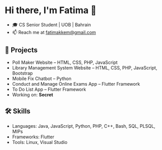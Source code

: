 # Hi there, I'm Fatima 👋

- 🎓 CS Senior Student | UOB | Bahrain
- 📫 Reach me at fatimakkem@gmail.com
  

## 🚀 Projects
- Poll Maker Website – HTML, CSS, PHP, JavaScript
- Library Management System Website – HTML, CSS, PHP, JavaScript, Bootstrap
- Mobile Fix Chatbot – Python
- Conduct and Manage Online Exams App – Flutter Framework
- To Do List App – Flutter Framework
- Working on: **Secret**

## 🛠️ Skills
- Languages: Java, JavaScript, Python, PHP, C++, Bash, SQL, PLSQL, MIPs
- Frameworks: Flutter
- Tools: Linux, Visual Studio
<!--
**Ipro-F/Ipro-F** is a ✨ _special_ ✨ repository because its `README.md` (this file) appears on your GitHub profile.

Here are some ideas to get you started:

- 🔭 I’m currently working on ...
- 🌱 I’m currently learning ...
- 👯 I’m looking to collaborate on ...
- 🤔 I’m looking for help with ...
- 💬 Ask me about ...
- 📫 How to reach me: ...
- 😄 Pronouns: ...
- ⚡ Fun fact: ...
-->
